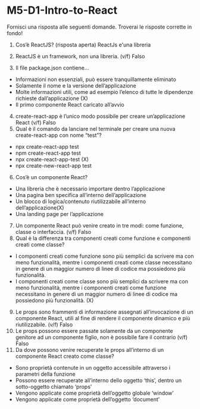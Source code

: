# M5-D1-Intro-to-React

Fornisci una risposta alle seguenti domande. Troverai le risposte corrette in fondo!

1) Cos’è ReactJS? (risposta aperta)
    ReactJs e'una libreria 
2) ReactJS è un framework, non una libreria. (v/f)
     Falso

3) Il file package.json contiene…
  - Informazioni non essenziali, può essere tranquillamente eliminato
  - Solamente il nome e la versione dell’applicazione
  - Molte informazioni utili, come ad esempio l’elenco di tutte le dipendenze richieste dall’applicazione (X)
  - Il primo componente React caricato all’avvio
4) create-react-app è l’unico modo possibile per creare un’applicazione React (v/f) Falso
5) Qual è il comando da lanciare nel terminale per creare una nuova create-react-app con nome “test”?
  - npx create-react-app test 
  - npm create-react-app test
  - npx create-react-app-test (X)
  - npx create-new-react-app test
6) Cos’è un componente React?
  - Una libreria che è necessario importare dentro l’applicazione 
  - Una pagina ben specifica all’interno dell’applicazione
  - Un blocco di logica/contenuto riutilizzabile all’interno dell’applicazione(X)
  - Una landing page per l’applicazione
7) Un componente React può venire creato in tre modi: come funzione, classe o interfaccia. (v/f) Falso
8) Qual è la differenza tra componenti creati come funzione e componenti creati come classe?
  - I componenti creati come funzione sono più semplici da scrivere ma con meno funzionalità, mentre i componenti creati come classe necessitano in genere di un maggior numero di linee di codice ma possiedono più funzionalità.
  - I componenti creati come classe sono più semplici da scrivere ma con meno funzionalità, mentre i componenti creati come funzione necessitano in genere di un maggior numero di linee di codice ma possiedono più funzionalità. (X)
9) Le props sono frammenti di informazione assegnati all’invocazione di un componente React, utili al fine di rendere il componente dinamico e più riutilizzabile. (v/f) Falso
10) Le props possono essere passate solamente da un componente genitore ad un componente figlio, non è possibile fare il contrario (v/f) Falso
11) Da dove possono venire recuperate le props all’interno di un componente React creato come classe?
  - Sono proprietà contenute in un oggetto accessibile attraverso i parametri della funzione
  - Possono essere recuperate all’interno dello oggetto ‘this’, dentro un sotto-oggetto chiamato ‘props’
  - Vengono applicate come proprietà dell’oggetto globale ‘window’
  - Vengono applicate come proprietà dell’oggetto ‘document’
